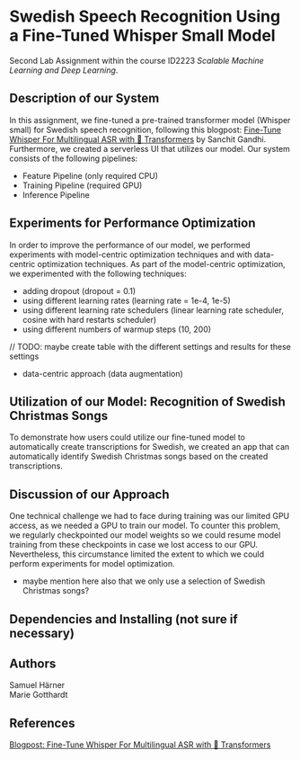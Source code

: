 # Swedish Speech Recognition Using a Fine-Tuned Whisper Small Model
Second Lab Assignment within the course ID2223 *Scalable Machine Learning and Deep Learning*.

## Description of our System
In this assignment, we fine-tuned a pre-trained transformer model (Whisper small) for Swedish speech recognition, following this blogpost: [Fine-Tune Whisper For Multilingual ASR with 🤗 Transformers](https://huggingface.co/blog/fine-tune-whisper) by Sanchit Gandhi. Furthermore, we created a serverless UI that utilizes our model. Our system consists of the following pipelines:

- Feature Pipeline (only required CPU)
- Training Pipeline (required GPU)
- Inference Pipeline

## Experiments for Performance Optimization
In order to improve the performance of our model, we performed experiments with model-centric optimization techniques and with data-centric optimization techniques. 
As part of the model-centric optimization, we experimented with the following techniques:
- adding dropout (dropout = 0.1)
- using different learning rates (learning rate = 1e-4, 1e-5)
- using different learning rate schedulers (linear learning rate scheduler, cosine with hard restarts scheduler)
- using different numbers of warmup steps (10, 200)

// TODO: maybe create table with the different settings and results for these settings

  
- data-centric approach (data augmentation)

## Utilization of our Model: Recognition of Swedish Christmas Songs
To demonstrate how users could utilize our fine-tuned model to automatically create transcriptions for Swedish, we created an app that can automatically identify Swedish Christmas songs based on the created transcriptions.  

## Discussion of our Approach
One technical challenge we had to face during training was our limited GPU access, as we needed a GPU to train our model. To counter this problem, we regularly checkpointed our model weights so we could resume model training from these checkpoints in case we lost access to our GPU. Nevertheless, this circumstance limited the extent to which we could perform experiments for model optimization. 
- maybe mention here also that we only use a selection of Swedish Christmas songs?
## Dependencies and Installing (not sure if necessary)

## Authors
Samuel Härner\
Marie Gotthardt

## References
[Blogpost: Fine-Tune Whisper For Multilingual ASR with 🤗 Transformers](https://huggingface.co/blog/fine-tune-whisper)

